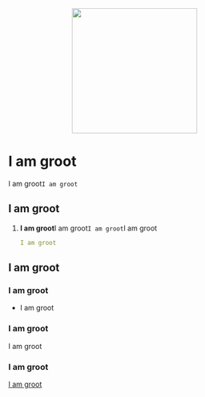<div align="center">
<img src="http://www.pngall.com/wp-content/uploads/4/Baby-Groot-Transparent.png" width="250"></img>
</div>

# I am groot

I am groot`I am groot`

## I am groot

1.  **I am groot**I am groot`I am groot`I am groot

    ```yml
    I am groot
    ```

## I am groot

### I am groot

-   I am groot

### I am groot

I am groot

### I am groot

[I am groot](./LICENSE)
